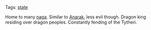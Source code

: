 Tags: [state](States)

Home to many [naga](Naga). Similar to [Anarak](Anarak), less evil though. Dragon king residing over dragon peoples. Constantly fending of the Tytheri.